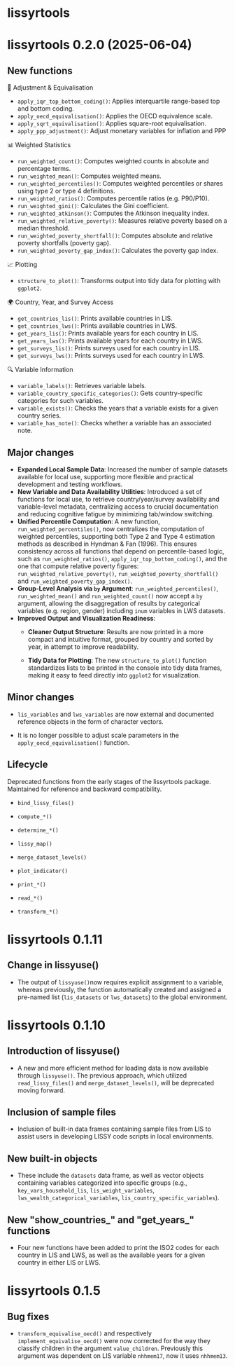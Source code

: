 # lissyrtools

# lissyrtools 0.2.0 (2025-06-04)

## New functions

🔧 Adjustment & Equivalisation

-   `apply_iqr_top_bottom_coding()`: Applies interquartile range-based top and bottom coding.
-   `apply_oecd_equivalisation()`: Applies the OECD equivalence scale.
-   `apply_sqrt_equivalisation()`: Applies square-root equivalisation.
-   `apply_ppp_adjustment()`: Adjust monetary variables for inflation and PPP

📊 Weighted Statistics

-   `run_weighted_count()`: Computes weighted counts in absolute and percentage terms.
-   `run_weighted_mean()`: Computes weighted means.
-   `run_weighted_percentiles()`: Computes weighted percentiles or shares using type 2 or type 4 definitions.
-   `run_weighted_ratios()`: Computes percentile ratios (e.g. P90/P10).
-   `run_weighted_gini()`: Calculates the Gini coefficient.
-   `run_weighted_atkinson()`: Computes the Atkinson inequality index.
-   `run_weighted_relative_poverty()`: Measures relative poverty based on a median threshold.
-   `run_weighted_poverty_shortfall()`: Computes absolute and relative poverty shortfalls (poverty gap).
-   `run_weighted_poverty_gap_index()`: Calculates the poverty gap index.

📈 Plotting

-   `structure_to_plot()`: Transforms output into tidy data for plotting with `ggplot2`.

🌍 Country, Year, and Survey Access

-   `get_countries_lis()`: Prints available countries in LIS.
-   `get_countries_lws()`: Prints available countries in LWS.
-   `get_years_lis()`: Prints available years for each country in LIS.
-   `get_years_lws()`: Prints available years for each country in LWS.
-   `get_surveys_lis()`: Prints surveys used for each country in LIS.
-   `get_surveys_lws()`: Prints surveys used for each country in LWS.

🔍 Variable Information

-   `variable_labels()`: Retrieves variable labels.
-   `variable_country_specific_categories()`: Gets country-specific categories for such variables.
-   `variable_exists()`: Checks the years that a variable exists for a given country series.
-   `variable_has_note()`: Checks whether a variable has an associated note.

## Major changes

-   **Expanded Local Sample Data**: Increased the number of sample datasets available for local use, supporting more flexible and practical development and testing workflows.
-   **New Variable and Data Availability Utilities**: Introduced a set of functions for local use, to retrieve country/year/survey availability and variable-level metadata, centralizing access to crucial documentation and reducing cognitive fatigue by minimizing tab/window switching.
-   **Unified Percentile Computation**: A new function, `run_weighted_percentiles()`, now centralizes the computation of weighted percentiles, supporting both Type 2 and Type 4 estimation methods as described in Hyndman & Fan (1996). This ensures consistency across all functions that depend on percentile-based logic, such as `run_weighted_ratios()`, `apply_iqr_top_bottom_coding()`, and the one that compute relative poverty figures: `run_weighted_relative_poverty()`, `run_weighted_poverty_shortfall()` and `run_weighted_poverty_gap_index()`.
-   **Group-Level Analysis via `by` Argument**: `run_weighted_percentiles()`, `run_weighted_mean()` and `run_weighted_count()` now accept a `by` argument, allowing the disaggregation of results by categorical variables (e.g. region, gender) including `inum` variables in LWS datasets.
-   **Improved Output and Visualization Readiness**:
    -   **Cleaner Output Structure**: Results are now printed in a more compact and intuitive format, grouped by country and sorted by year, in attempt to improve readability.

    -   **Tidy Data for Plotting**: The new `structure_to_plot()` function standardizes lists to be printed in the console into tidy data frames, making it easy to feed directly into `ggplot2` for visualization.

## Minor changes

-   `lis_variables` and `lws_variables` are now external and documented reference objects in the form of character vectors.

-   It is no longer possible to adjust scale parameters in the `apply_oecd_equivalisation()` function.

## Lifecycle

Deprecated functions from the early stages of the lissyrtools package. Maintained for reference and backward compatibility.

-   `bind_lissy_files()`

-   `compute_*()`

-   `determine_*()`

-   `lissy_map()`

-   `merge_dataset_levels()`

-   `plot_indicator()`

-   `print_*()`

-   `read_*()`

-   `transform_*()`

# lissyrtools 0.1.11

## Change in lissyuse()

-   The output of `lissyuse()`now requires explicit assignment to a variable, whereas previously, the function automatically created and assigned a pre-named list (`lis_datasets` or `lws_datasets`) to the global environment.

# lissyrtools 0.1.10

## Introduction of lissyuse()

-   A new and more efficient method for loading data is now available through `lissyuse()`. The previous approach, which utilized `read_lissy_files()` and `merge_dataset_levels()`, will be deprecated moving forward.

## Inclusion of sample files

-   Inclusion of built-in data frames containing sample files from LIS to assist users in developing LISSY code scripts in local environments.

## New built-in objects

-   These include the `datasets` data frame, as well as vector objects containing variables categorized into specific groups (e.g., `key_vars_household_lis`, `lis_weight_variables`, `lws_wealth_categorical_variables`, `lis_country_specific_variables`).

## New "show_countries\_" and "get_years\_" functions

-   Four new functions have been added to print the ISO2 codes for each country in LIS and LWS, as well as the available years for a given country in either LIS or LWS.

# lissyrtools 0.1.5

## Bug fixes

-   `transform_equivalise_oecd()` and respectively `implement_equivalise_oecd()` were now corrected for the way they classify children in the argument `value_children`. Previously this argument was dependent on LIS variable `nhhmem17`, now it uses `nhhmem13`.
